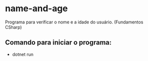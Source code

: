 # name-and-age
Programa para verificar o nome e a idade do usuário. (Fundamentos CSharp)

## Comando para iniciar o programa:
- dotnet run
